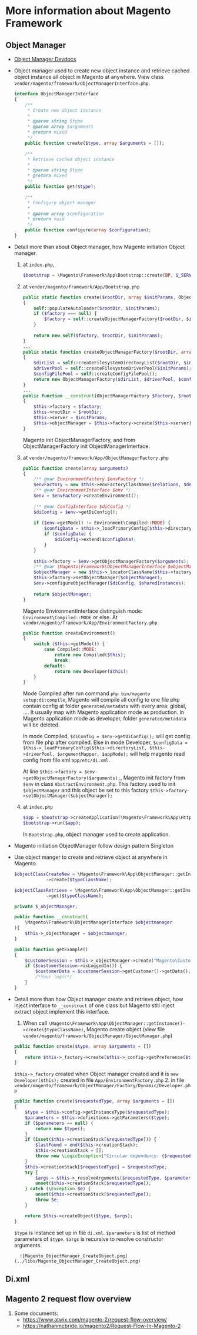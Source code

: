 # More information about Magento Framework
## Object Manager
- [Object Manager Devdocs](https://devdocs.magento.com/guides/v2.3/extension-dev-guide/object-manager.html)
- Object manager used to create new object instance and retrieve cached object instance all object in Magento at anywhere. View class `vendor/magento/framework/ObjectManagerInterface.php`.
    ```php
    interface ObjectManagerInterface
    {
        /**
         * Create new object instance
         *
         * @param string $type
         * @param array $arguments
         * @return mixed
         */
        public function create($type, array $arguments = []);
    
        /**
         * Retrieve cached object instance
         *
         * @param string $type
         * @return mixed
         */
        public function get($type);
    
        /**
         * Configure object manager
         *
         * @param array $configuration
         * @return void
         */
        public function configure(array $configuration);
    }
    ```
- Detail more than about Object manager, how Magento initiation Object manager.
    1. at `index.php`, 
        ```php
        $bootstrap = \Magento\Framework\App\Bootstrap::create(BP, $_SERVER);
        ```  
    2. at `vendor/magento/framework/App/Bootstrap.php`
        ```php
        public static function create($rootDir, array $initParams, ObjectManagerFactory $factory = null)
        {
            self::populateAutoloader($rootDir, $initParams);
            if ($factory === null) {
                $factory = self::createObjectManagerFactory($rootDir, $initParams);
            }
    
            return new self($factory, $rootDir, $initParams);
        }
        ...
        public static function createObjectManagerFactory($rootDir, array $initParams)
        {
            $dirList = self::createFilesystemDirectoryList($rootDir, $initParams);
            $driverPool = self::createFilesystemDriverPool($initParams);
            $configFilePool = self::createConfigFilePool();
            return new ObjectManagerFactory($dirList, $driverPool, $configFilePool);
        }
        ...
        public function __construct(ObjectManagerFactory $factory, $rootDir, array $initParams)
        {
            $this->factory = $factory;
            $this->rootDir = $rootDir;
            $this->server = $initParams;
            $this->objectManager = $this->factory->create($this->server);
        }
        ```
        Magento init ObjectManagerFactory, and from ObjectManagerFactory init ObjectManagerInterface.
        
    3. at `vendor/magento/framework/App/ObjectManagerFactory.php`
        ```php
        public function create(array $arguments)
        {
			/** @var EnvironmentFactory $envFactory */
            $envFactory = new $this->envFactoryClassName($relations, $definitions);
            /** @var EnvironmentInterface $env */
            $env = $envFactory->createEnvironment();
     
        	/** @var ConfigInterface $diConfig */
            $diConfig = $env->getDiConfig();
     
        	if ($env->getMode() != Environment\Compiled::MODE) {
                $configData = $this->_loadPrimaryConfig($this->directoryList, $this->driverPool, $argumentMapper, $appMode);
                if ($configData) {
                    $diConfig->extend($configData);
                }
            }
     
        	$this->factory = $env->getObjectManagerFactory($arguments);
            /** @var \Magento\Framework\ObjectManagerInterface $objectManager */
            $objectManager = new $this->_locatorClassName($this->factory, $diConfig, $sharedInstances);
            $this->factory->setObjectManager($objectManager);
        	$env->configureObjectManager($diConfig, $sharedInstances);
    
            return $objectManager;
        }
        ```
        Magento EnvironmentInterface distinguish mode: `Environment\Compiled::MODE` or else. At `vendor/magento/framework/App/EnvironmentFactory.php`
        ```php
        public function createEnvironment()
        {
            switch ($this->getMode()) {
                case Compiled::MODE:
                    return new Compiled($this);
                    break;
                default:
                    return new Developer($this);
            }
        }
        ```
        Mode Compiled after run command `php bin/magento setup:di:compile`, Magento will compile all config to one file php contain config at folder `generated/metadata` with every area: global, .... It usually map with Magento application mode as production. In Magento application mode as developer, folder `generated/metadata` will be deleted.
        
        In mode Compiled, `$diConfig = $env->getDiConfig();` will get config from file php after compiled. Else in mode Developer, `$configData = $this->_loadPrimaryConfig($this->directoryList, $this->driverPool, $argumentMapper, $appMode);` will help magento read config from file xml `app/etc/di.xml`.
        
        At line `$this->factory = $env->getObjectManagerFactory($arguments);`, Magento init factory from `$env` in class `AbstractEnvironment.php`. This factory used to init `$objectManager` and this object be set to this factory `$this->factory->setObjectManager($objectManager);`
        
    4. at `index.php`
        ```php
        $app = $bootstrap->createApplication(\Magento\Framework\App\Http::class);
		$bootstrap->run($app);
        ```
        In `Bootstrap.php`, object manager used to create application.
        
- Magento initiation ObjectManager follow design pattern Singleton

- Use object manger to create and retrieve object at anywhere in Magento. 
	```php
	$objectClassCreateNew = \Magento\Framework\App\ObjectManager::getInstance()
                ->create($typeClassName);
	```
	```php
	$objectClassRetrieve = \Magento\Framework\App\ObjectManager::getInstance()
                ->get($typeClassName);
	```
	```php
	private $_objectManager;
    
    public function __construct(
        \Magento\Framework\ObjectManagerInterface $objectmanager
    ){
        $this->_objectManager = $objectmanager;
    }

    public function getExample()
    {
        $customerSession = $this->_objectManager->create("Magento\Customer\Model\Session");
        if ($customerSession->isLoggedIn()) {
            $customerData = $customerSession->getCustomer()->getData();
            /*Your logic*/
        }
    }
	```
- Detail more than how Object manager create and retrieve object, how inject interface to `__construct` of one class but Magento still inject extract object implement this interface.
	
	1. When call `\Magento\Framework\App\ObjectManager::getInstance()->create($typeClassName)`, Magento create object (view file `vendor/magento/framework/ObjectManager/ObjectManager.php`)
	```php
	public function create($type, array $arguments = [])
    {
        return $this->_factory->create($this->_config->getPreference($type), $arguments);
    }
	```
	`$this->_factory` created when Object manager created and it is `new Developer($this);` created in file `App/EnvironmentFactory.php`
	2. in file `vendor/magento/framework/ObjectManager/Factory/Dynamic/Developer.php`
	```php
	public function create($requestedType, array $arguments = [])
    {
        $type = $this->config->getInstanceType($requestedType);
        $parameters = $this->definitions->getParameters($type);
        if ($parameters == null) {
            return new $type();
        }
        if (isset($this->creationStack[$requestedType])) {
            $lastFound = end($this->creationStack);
            $this->creationStack = [];
            throw new \LogicException("Circular dependency: {$requestedType} depends on {$lastFound} and vice versa.");
        }
        $this->creationStack[$requestedType] = $requestedType;
        try {
            $args = $this->_resolveArguments($requestedType, $parameters, $arguments);
            unset($this->creationStack[$requestedType]);
        } catch (\Exception $e) {
            unset($this->creationStack[$requestedType]);
            throw $e;
        }

        return $this->createObject($type, $args);
    }
	```
	`$type` is instance set up in file `di.xml`. `$parameters` is list of method parameters of `$type`. `$args` is recursive to resolve constructor arguments.
	
		![Magento_ObjectManager_CreateObject.png](../libs/Magento_ObjectManager_CreateObject.png)
## Di.xml
## Magento 2 request flow overview
1. Some documents: 
    - https://www.atwix.com/magento-2/request-flow-overview/
    - https://nathanmcbride.io/magento2/Request-Flow-In-Magento-2
